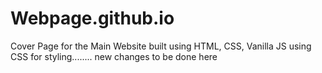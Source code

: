 # Webpage.github.io


Cover Page for the Main Website built using HTML, CSS, Vanilla JS using CSS for styling........
new changes to be done here
